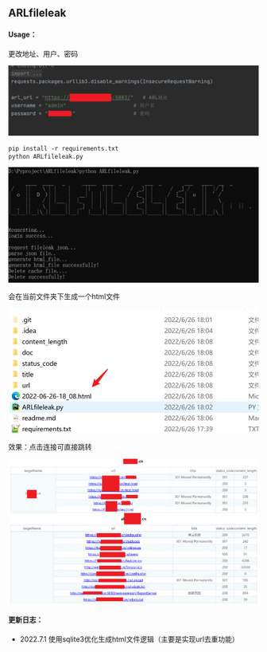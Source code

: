 ## ARLfileleak

#### Usage：

更改地址、用户、密码

![image-20220626180604442](./doc/image-20220626180604442.png)



```
pip install -r requirements.txt
python ARLfileleak.py
```



![image-20220626180826637](./doc/image-20220626180826637.png)



会在当前文件夹下生成一个html文件

![image-20220626180919677](./doc/image-20220626180919677.png)



效果：点击连接可直接跳转

![image-20220626181150705](./doc/image-20220626181150705.png)





#### 更新日志：

- 2022.7.1	使用sqlite3优化生成html文件逻辑（主要是实现url去重功能）